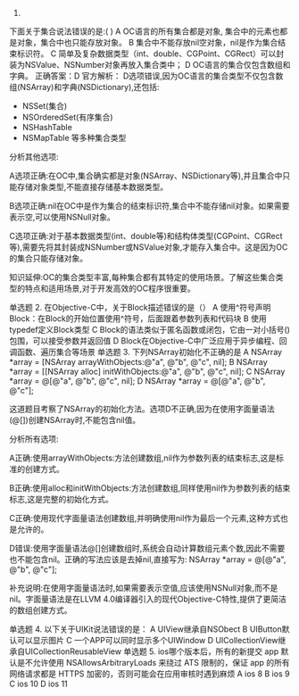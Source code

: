 1.
下面关于集合说法错误的是:( )
A
OC语言的所有集合都是对象, 集合中的元素也都是对象，集合中也只能存放对象。
B
集合中不能存放nil空对象，nil是作为集合结束标识符。
C
简单及复杂数据类型（int、double、CGPoint、CGRect）可以封装为NSValue、NSNumber对象再放入集合类中；
D
OC语言的集合仅包含数组和字典。
正确答案：D
官方解析：
D选项错误,因为OC语言的集合类型不仅包含数组(NSArray)和字典(NSDictionary),还包括:
- NSSet(集合)
- NSOrderedSet(有序集合)
- NSHashTable
- NSMapTable 等多种集合类型

分析其他选项:

A选项正确:在OC中,集合确实都是对象(NSArray、NSDictionary等),并且集合中只能存储对象类型,不能直接存储基本数据类型。

B选项正确:nil在OC中是作为集合的结束标识符,集合中不能存储nil对象。如果需要表示空,可以使用NSNull对象。

C选项正确:对于基本数据类型(int、double等)和结构体类型(CGPoint、CGRect等),需要先将其封装成NSNumber或NSValue对象,才能存入集合中。这是因为OC的集合只能存储对象。

知识延伸:OC的集合类型丰富,每种集合都有其特定的使用场景。了解这些集合类型的特点和适用场景,对于开发高效的OC程序很重要。


单选题
2.
在Objective-C中，关于Block描述错误的是（）
A
使用^符号声明Block：在Block的开始位置使用^符号，后面跟着参数列表和代码块
B
使用typedef定义Block类型
C
Block的语法类似于匿名函数或闭包，它由一对小括号()包围，可以接受参数并返回值
D
Block在Objective-C中广泛应用于异步编程、回调函数、遍历集合等场景
单选题
3.
下列NSArray初始化不正确的是
A
NSArray *array = [NSArray arrayWithObjects:@"a", @"b", @"c", nil];
B
NSArray *array = [[NSArray alloc] initWithObjects:@"a", @"b", @"c", nil];
C
NSArray *array = @[@"a", @"b", @"c", nil];
D
NSArray *array = @[@"a", @"b", @"c"];

这道题目考察了NSArray的初始化方法。选项D不正确,因为在使用字面量语法(@[])创建NSArray时,不能包含nil值。

分析所有选项:

A正确:使用arrayWithObjects:方法创建数组,nil作为参数列表的结束标志,这是标准的创建方式。

B正确:使用alloc和initWithObjects:方法创建数组,同样使用nil作为参数列表的结束标志,这是完整的初始化方式。

C正确:使用现代字面量语法创建数组,并明确使用nil作为最后一个元素,这种方式也是允许的。

D错误:使用字面量语法@[]创建数组时,系统会自动计算数组元素个数,因此不需要也不能包含nil。正确的写法应该是去掉nil,直接写为:
NSArray *array = @[@"a", @"b", @"c"];

补充说明:在使用字面量语法时,如果需要表示空值,应该使用NSNull对象,而不是nil。字面量语法是在LLVM 4.0编译器引入的现代Objective-C特性,提供了更简洁的数组创建方式。

单选题
4.
以下关于UIKit说法错误的是：
A
UIView继承自NSObect
B
UIButton默认可以显示图片
C
一个APP可以同时显示多个UIWindow
D
UICollectionView继承自UICollectionReusableView
单选题
5.
ios哪个版本后，所有的新提交 app 默认是不允许使用 NSAllowsArbitraryLoads 来绕过 ATS 限制的，保证 app 的所有网络请求都是 HTTPS 加密的，否则可能会在应用审核时遇到麻烦
A
ios 8
B
ios 9
C
ios 10
D
ios 11